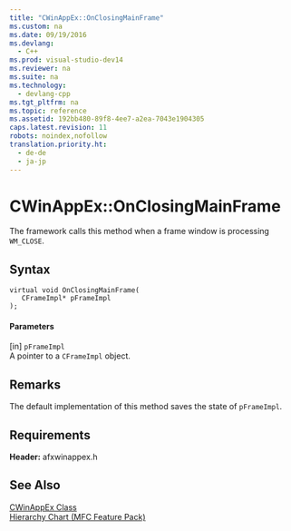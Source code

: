 ```yaml
---
title: "CWinAppEx::OnClosingMainFrame"
ms.custom: na
ms.date: 09/19/2016
ms.devlang: 
  - C++
ms.prod: visual-studio-dev14
ms.reviewer: na
ms.suite: na
ms.technology: 
  - devlang-cpp
ms.tgt_pltfrm: na
ms.topic: reference
ms.assetid: 192bb480-89f8-4ee7-a2ea-7043e1904305
caps.latest.revision: 11
robots: noindex,nofollow
translation.priority.ht: 
  - de-de
  - ja-jp
---
```

# CWinAppEx::OnClosingMainFrame
The framework calls this method when a frame window is processing `WM_CLOSE`.  
  
## Syntax  
  
```  
virtual void OnClosingMainFrame(  
   CFrameImpl* pFrameImpl   
);  
```  
  
#### Parameters  
 [in] `pFrameImpl`  
 A pointer to a `CFrameImpl` object.  
  
## Remarks  
 The default implementation of this method saves the state of `pFrameImpl`.  
  
## Requirements  
 **Header:** afxwinappex.h  
  
## See Also  
 [CWinAppEx Class](../vs140/CWinAppEx-Class.md)   
 [Hierarchy Chart (MFC Feature Pack)](../vs140/Hierarchy-Chart.md)